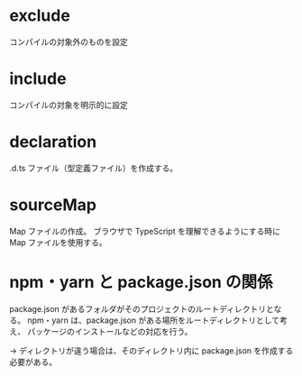 # exclude

コンパイルの対象外のものを設定

# include

コンパイルの対象を明示的に設定

# declaration

.d.ts ファイル（型定義ファイル）を作成する。

# sourceMap

Map ファイルの作成。
ブラウザで TypeScript を理解できるようにする時に Map ファイルを使用する。

# npm・yarn と package.json の関係

package.json があるフォルダがそのプロジェクトのルートディレクトリとなる。
npm・yarn は、package.json がある場所をルートディレクトリとして考え、
パッケージのインストールなどの対応を行う。

→ ディレクトリが違う場合は、そのディレクトリ内に package.json を作成する必要がある。
